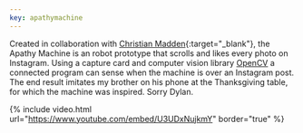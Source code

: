 ```yaml
---
key: apathymachine
---
```


Created in collaboration with [Christian Madden](http://christianmadden.com/){:target="_blank"}, the Apathy Machine is an robot prototype that scrolls and likes every photo on Instagram. Using a capture card and computer vision library [OpenCV](https://opencv.org/) a connected program can sense when the machine is over an Instagram post. The end result imitates my brother on his phone at the Thanksgiving table, for which the machine was inspired. Sorry Dylan.

{% include video.html url="https://www.youtube.com/embed/U3UDxNujkmY" border="true" %}
